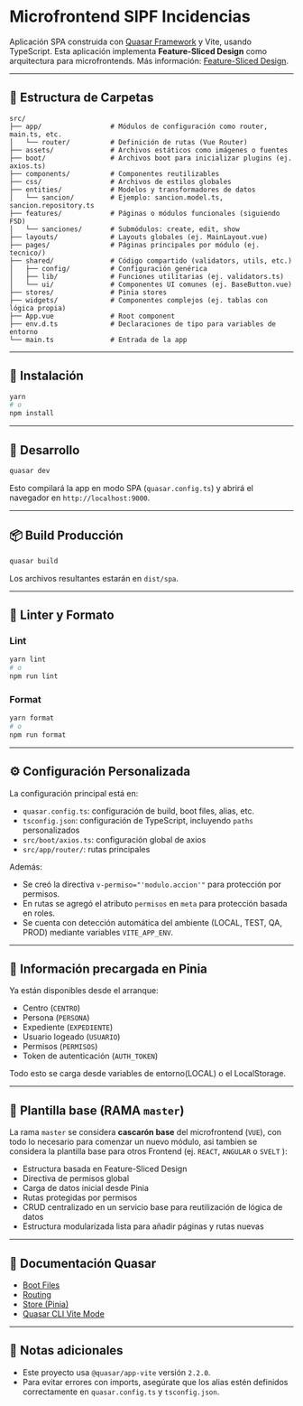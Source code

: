 # Microfrontend SIPF Incidencias 

Aplicación SPA construida con [Quasar Framework](https://quasar.dev/) y Vite, usando TypeScript. Esta aplicación implementa **Feature-Sliced Design** como arquitectura para microfrontends. Más información: [Feature-Sliced Design](https://medium.com/@dtgasparyan/feature-sliced-design-the-ideal-frontend-architecture-84d701ad44ba).


---

## 🧩 Estructura de Carpetas

```
src/
├── app/                 # Módulos de configuración como router, main.ts, etc.
│   └── router/          # Definición de rutas (Vue Router)
├── assets/              # Archivos estáticos como imágenes o fuentes
├── boot/                # Archivos boot para inicializar plugins (ej. axios.ts)
├── components/          # Componentes reutilizables
├── css/                 # Archivos de estilos globales
├── entities/            # Modelos y transformadores de datos
│   └── sancion/         # Ejemplo: sancion.model.ts, sancion.repository.ts
├── features/            # Páginas o módulos funcionales (siguiendo FSD)
│   └── sanciones/       # Submódulos: create, edit, show
├── layouts/             # Layouts globales (ej. MainLayout.vue)
├── pages/               # Páginas principales por módulo (ej. tecnico/)
├── shared/              # Código compartido (validators, utils, etc.)
│   ├── config/          # Configuración genérica
│   ├── lib/             # Funciones utilitarias (ej. validators.ts)
│   └── ui/              # Componentes UI comunes (ej. BaseButton.vue)
├── stores/              # Pinia stores
├── widgets/             # Componentes complejos (ej. tablas con lógica propia)
├── App.vue              # Root component
├── env.d.ts             # Declaraciones de tipo para variables de entorno
└── main.ts              # Entrada de la app
```

---

## 🚀 Instalación

```bash
yarn
# o
npm install
```

---

## 🧪 Desarrollo

```bash
quasar dev
```

Esto compilará la app en modo SPA (`quasar.config.ts`) y abrirá el navegador en `http://localhost:9000`.

---

## 📦 Build Producción

```bash
quasar build
```

Los archivos resultantes estarán en `dist/spa`.

---

## 🧼 Linter y Formato

### Lint

```bash
yarn lint
# o
npm run lint
```

### Format

```bash
yarn format
# o
npm run format
```

---

## ⚙️ Configuración Personalizada

La configuración principal está en:

- `quasar.config.ts`: configuración de build, boot files, alias, etc.
- `tsconfig.json`: configuración de TypeScript, incluyendo `paths` personalizados
- `src/boot/axios.ts`: configuración global de axios
- `src/app/router/`: rutas principales

Además:

- Se creó la directiva `v-permiso="'modulo.accion'"` para protección por permisos.
- En rutas se agregó el atributo `permisos` en `meta` para protección basada en roles.
- Se cuenta con detección automática del ambiente (LOCAL, TEST, QA, PROD) mediante variables `VITE_APP_ENV`.

---

## 🔐 Información precargada en Pinia

Ya están disponibles desde el arranque:

- Centro (`CENTRO`)
- Persona (`PERSONA`)
- Expediente (`EXPEDIENTE`)
- Usuario logeado (`USUARIO`)
- Permisos (`PERMISOS`)
- Token de autenticación (`AUTH_TOKEN`)

Todo esto se carga desde variables de entorno(LOCAL) o el LocalStorage.

---

## 🧱 Plantilla base (RAMA `master`)

La rama `master` se considera **cascarón base** del microfrontend (`VUE`), con todo lo necesario para comenzar un nuevo módulo,
asi tambien se considera la plantilla base para otros Frontend (ej. `REACT`, `ANGULAR` o `SVELT` ):

- Estructura basada en Feature-Sliced Design
- Directiva de permisos global
- Carga de datos inicial desde Pinia
- Rutas protegidas por permisos
- CRUD centralizado en un servicio base para reutilización de lógica de datos
- Estructura modularizada lista para añadir páginas y rutas nuevas

---

## 📘 Documentación Quasar

- [Boot Files](https://v2.quasar.dev/quasar-cli-vite/boot-files)
- [Routing](https://v2.quasar.dev/quasar-cli-vite/vue-router)
- [Store (Pinia)](https://pinia.vuejs.org/)
- [Quasar CLI Vite Mode](https://v2.quasar.dev/quasar-cli-vite/)

---

## 🧠 Notas adicionales

- Este proyecto usa `@quasar/app-vite` versión `2.2.0`.
- Para evitar errores con imports, asegúrate que los alias estén definidos correctamente en `quasar.config.ts` y `tsconfig.json`.
